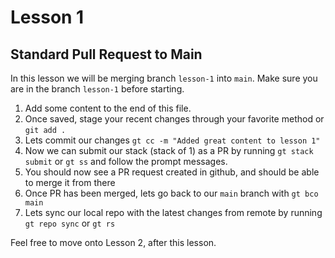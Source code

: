 # Lesson 1

## Standard Pull Request to Main

In this lesson we will be merging branch `lesson-1` into `main`. Make sure you are in the branch `lesson-1` before starting.

1. Add some content to the end of this file.
2. Once saved, stage your recent changes through your favorite method or `git add .`
3. Lets commit our changes `gt cc -m "Added great content to lesson 1"`
4. Now we can submit our stack (stack of 1) as a PR by running `gt stack submit` or `gt ss` and follow the prompt messages.
5. You should now see a PR request created in github, and should be able to merge it from there
6. Once PR has been merged, lets go back to our `main` branch with `gt bco main`
7. Lets sync our local repo with the latest changes from remote by running `gt repo sync` or `gt rs`

Feel free to move onto Lesson 2, after this lesson.
